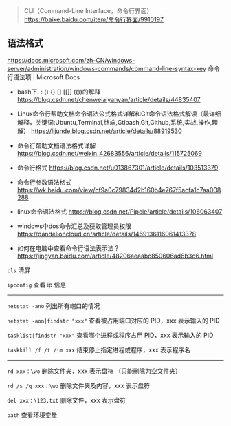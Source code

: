 > CLI（Command-Line Interface，命令行界面）  
> <https://baike.baidu.com/item/命令行界面/9910197>

## 语法格式

https://docs.microsoft.com/zh-CN/windows-server/administration/windows-commands/command-line-syntax-key 命令行语法项 | Microsoft Docs

- bash下. : () {} [] [[]] (())的解释 https://blog.csdn.net/chenweiaiyanyan/article/details/44835407

- Linux命令行帮助文档命令语法公式格式详解和Git命令语法格式解读（最详细解释，关键词:Ubuntu,Terminal,终端,Gtibash,Git,Github,系统,实战,操作,理解） https://lijunde.blog.csdn.net/article/details/88919530

- 命令行帮助文档语法格式详解 https://blog.csdn.net/weixin_42683556/article/details/115725069

- 命令行格式 https://blog.csdn.net/u013867301/article/details/103513379

- 命令行参数语法格式 https://wk.baidu.com/view/cf9a0c79834d2b160b4e767f5acfa1c7aa008288

- linux命令语法格式 https://blog.csdn.net/Pipcie/article/details/106063407

- windows中dos命令汇总及获取管理员权限 https://dandelioncloud.cn/article/details/1469136116061413378

- 如何在电脑中查看命令行语法表示法？ https://jingyan.baidu.com/article/48206aeaabc850606ad6b3d6.html 

`cls` 清屏

`ipconfig` 查看 ip 信息

---

`netstat -ano` 列出所有端口的情况

`netstat -aon|findstr "xxx"` 查看被占用端口对应的 PID，xxx 表示输入的 PID

`tasklist|findstr "xxx"` 查看哪个进程或程序占用 PID，xxx 表示输入的 PID

`taskkill /f /t /im xxx` 结束停止指定进程或程序，xxx 表示程序名

---

`rd xxx：\wo` 删除文件夹，xxx 表示盘符 （只能删除为空文件夹）

`rd /s /q xxx：\wo` 删除文件夹及内容，xxx 表示盘符

`del xxx：\123.txt` 删除文件，xxx 表示盘符

`path` 查看环境变量


